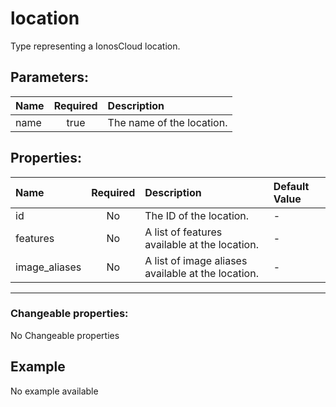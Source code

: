 # location

Type representing a IonosCloud location.

## Parameters:

| Name | Required | Description |
| :--- | :-: | :--- |
| name | true | The name of the location.   |

## Properties:

| Name | Required | Description | Default Value |
| :--- | :-: | :--- | :--- |
| id | No | The ID of the location.   | - |
| features | No | A list of features available at the location.   | - |
| image_aliases | No | A list of image aliases available at the location.   | - |
***


### Changeable properties:

No Changeable properties


## Example

No example available
